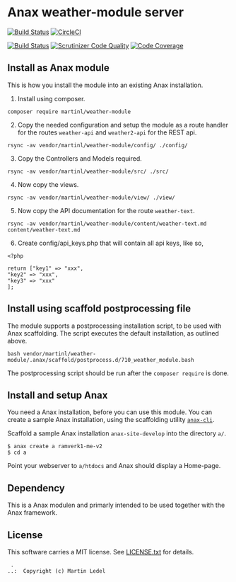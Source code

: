 Anax weather-module server
==================================

[![Build Status](https://travis-ci.org/MartinLedel/ramverk1-module.svg?branch=master)](https://travis-ci.org/MartinLedel/ramverk1-module)
[![CircleCI](https://circleci.com/gh/MartinLedel/ramverk1-module.svg?style=svg)](https://circleci.com/gh/MartinLedel/ramverk1-module)

[![Build Status](https://scrutinizer-ci.com/g/MartinLedel/ramverk1-module/badges/build.png?b=master)](https://scrutinizer-ci.com/g/MartinLedel/ramverk1-module/build-status/master)
[![Scrutinizer Code Quality](https://scrutinizer-ci.com/g/MartinLedel/ramverk1-module/badges/quality-score.png?b=master)](https://scrutinizer-ci.com/g/MartinLedel/ramverk1-module/?branch=master)
[![Code Coverage](https://scrutinizer-ci.com/g/MartinLedel/ramverk1-module/badges/coverage.png?b=master)](https://scrutinizer-ci.com/g/MartinLedel/ramverk1-module/?branch=master)

Install as Anax module
------------------------------------

This is how you install the module into an existing Anax installation.

1. Install using composer.

```
composer require martinl/weather-module
```

2. Copy the needed configuration and setup the module as a route handler for the routes `weather-api` and `weather2-api` for the REST api.

```
rsync -av vendor/martinl/weather-module/config/ ./config/
```

3. Copy the Controllers and Models required.

```
rsync -av vendor/martinl/weather-module/src/ ./src/
```

4. Now copy the views.

```
rsync -av vendor/martinl/weather-module/view/ ./view/
```

5. Now copy the API documentation for the route `weather-text`.

```
rsync -av vendor/martinl/weather-module/content/weather-text.md content/weather-text.md
```

6. Create config/api_keys.php that will contain all api keys, like so,

```
<?php

return ["key1" => "xxx",
"key2" => "xxx",
"key3" => "xxx"
];
```

Install using scaffold postprocessing file
------------------------------------

The module supports a postprocessing installation script, to be used with Anax scaffolding. The script executes the default installation, as outlined above.

```text
bash vendor/martinl/weather-module/.anax/scaffold/postprocess.d/710_weather_module.bash
```

The postprocessing script should be run after the `composer require` is done.



Install and setup Anax
------------------------------------

You need a Anax installation, before you can use this module. You can create a sample Anax installation, using the scaffolding utility [`anax-cli`](https://github.com/canax/anax-cli).

Scaffold a sample Anax installation `anax-site-develop` into the directory `a/`.

```
$ anax create a ramverk1-me-v2
$ cd a
```

Point your webserver to `a/htdocs` and Anax should display a Home-page.



Dependency
------------------

This is a Anax modulen and primarly intended to be used together with the Anax framework.



License
------------------

This software carries a MIT license. See [LICENSE.txt](LICENSE.txt) for details.



```
 .  
..:  Copyright (c) Martin Ledel
```

